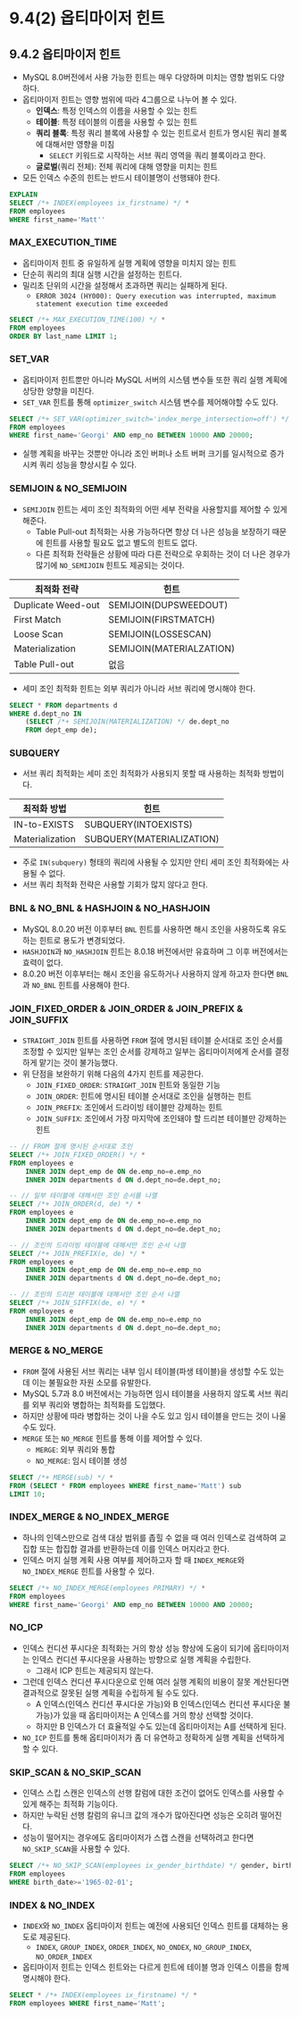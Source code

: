 # 9.4(2) 옵티마이저 힌트

## 9.4.2 옵티마이저 힌트

- MySQL 8.0버전에서 사용 가능한 힌트는 매우 다양하며 미치는 영향 범위도 다양하다.
- 옵티마이저 힌트는 영향 범위에 따라 4그룹으로 나누어 볼 수 있다.
    - **인덱스**: 특정 인덱스의 이름을 사용할 수 있는 힌트
    - **테이블**: 특정 테이블의 이름을 사용할 수 있는 힌트
    - **쿼리 블록**: 특정 쿼리 블록에 사용할 수 있는 힌트로서 힌트가 명시된 쿼리 블록에 대해서만 영향을 미침
        - `SELECT` 키워드로 시작하는 서브 쿼리 영역을 쿼리 블록이라고 한다.
    - **글로벌**(쿼리 전체): 전체 쿼리에 대해 영향을 미치는 힌트
- 모든 인덱스 수준의 힌트는 반드시 테이블명이 선행돼야 한다.

```sql
EXPLAIN
SELECT /*+ INDEX(employees ix_firstname) */ *
FROM employees
WHERE first_name='Matt''
```

### MAX_EXECUTION_TIME

- 옵티마이저 힌트 중 유일하게 실행 계획에 영향을 미치지 않는 힌트
- 단순히 쿼리의 최대 실행 시간을 설정하는 힌트다.
- 밀리초 단위의 시간을 설정해서 초과하면 쿼리는 실패하게 된다.
    - `ERROR 3024 (HY000): Query execution was interrupted, maximum statement execution time exceeded`

```sql
SELECT /*+ MAX_EXECUTION_TIME(100) */ *
FROM employees
ORDER BY last_name LIMIT 1;
```

### SET_VAR

- 옵티마이저 힌트뿐만 아니라 MySQL 서버의 시스템 변수들 또한 쿼리 실행 계획에 상당한 양향을 미친다.
- `SET_VAR` 힌트를 통해 `optimizer_switch` 시스템 변수를 제어해야할 수도 있다.

```sql
SELECT /*+ SET_VAR(optimizer_switch='index_merge_intersection=off') */ *
FROM employees
WHERE first_name='Georgi' AND emp_no BETWEEN 10000 AND 20000;
```

- 실행 계획을 바꾸는 것뿐만 아니라 조인 버퍼나 소트 버퍼 크기를 일시적으로 증가시켜 쿼리 성능을 향상시킬 수 있다.

### SEMIJOIN & NO_SEMIJOIN

- `SEMIJOIN` 힌트는 세미 조인 최적화의 어떤 세부 전략을 사용할지를 제어할 수 있게 해준다.
    - Table Pull-out 최적화는 사용 가능하다면 항상 더 나은 성능을 보장하기 때문에 힌트를 사용할 필요도 없고 별도의 힌트도 없다.
    - 다른 최적화 전략들은 상황에 따라 다른 전략으로 우회하는 것이 더 나은 경우가 많기에 `NO_SEMIJOIN` 힌트도 제공되는 것이다.

| 최적화 전략 | 힌트 |
| --- | --- |
| Duplicate Weed-out | SEMIJOIN(DUPSWEEDOUT) |
| First Match | SEMIJOIN(FIRSTMATCH) |
| Loose Scan | SEMIJOIN(LOSSESCAN) |
| Materialization | SEMIJOIN(MATERIALZATION) |
| Table Pull-out | 없음 |

- 세미 조인 최적화 힌트는 외부 쿼리가 아니라 서브 쿼리에 명시해야 한다.

```sql
SELECT * FROM departments d
WHERE d.dept_no IN
	(SELECT /*+ SEMIJOIN(MATERIALIZATION) */ de.dept_no
	FROM dept_emp de);
```

### SUBQUERY

- 서브 쿼리 최적화는 세미 조인 최적화가 사용되지 못할 때 사용하는 최적화 방법이다.

| 최적화 방법 | 힌트 |
| --- | --- |
| IN-to-EXISTS | SUBQUERY(INTOEXISTS) |
| Materialization | SUBQUERY(MATERIALIZATION) |

- 주로 `IN(subquery)` 형태의 쿼리에 사용될 수 있지만 안티 세미 조인 최적화에는 사용될 수 없다.
- 서브 쿼리 최적화 전략은 사용할 기회가 많지 않다고 한다.

### BNL & NO_BNL & HASHJOIN & NO_HASHJOIN

- MySQL 8.0.20 버전 이후부터 `BNL` 힌트를 사용하면 해시 조인을 사용하도록 유도하는 힌트로 용도가 변경되었다.
- `HASHJOIN`과 `NO_HASHJOIN` 힌트는 8.0.18 버전에서만 유효하며 그 이후 버전에서는 효력이 없다.
- 8.0.20 버전 이후부터는 해시 조인을 유도하거나 사용하지 않게 하고자 한다면 `BNL`과 `NO_BNL` 힌트를 사용해야 한다.

### JOIN_FIXED_ORDER & JOIN_ORDER & JOIN_PREFIX & JOIN_SUFFIX

- `STRAIGHT_JOIN` 힌트를 사용하면 `FROM` 절에 명시된 테이블 순서대로 조인 순서를 조정할 수 있지만 일부는 조인 순서를 강제하고 일부는 옵티마이저에게 순서를 결정하게 맡기는 것이 불가능했다.
- 위 단점을 보완하기 위해 다음의 4가지 힌트를 제공한다.
    - `JOIN_FIXED_ORDER`: `STRAIGHT_JOIN` 힌트와 동일한 기능
    - `JOIN_ORDER`: 힌트에 명시된 테이블 순서대로 조인을 실행하는 힌트
    - `JOIN_PREFIX`: 조인에서 드라이빙 테이블만 강제하는 힌트
    - `JOIN_SUFFIX`: 조인에서 가장 마지막에 조인돼야 할 드리븐 테이블만 강제하는 힌트

```sql
-- // FROM 절에 명시된 순서대로 조인
SELECT /*+ JOIN_FIXED_ORDER() */ *
FROM employees e
	INNER JOIN dept_emp de ON de.emp_no=e.emp_no
	INNER JOIN departments d ON d.dept_no=de.dept_no;

-- // 일부 테이블에 대해서만 조인 순서를 나열
SELECT /*+ JOIN_ORDER(d, de) */ *
FROM employees e
	INNER JOIN dept_emp de ON de.emp_no=e.emp_no
	INNER JOIN departments d ON d.dept_no=de.dept_no;

-- // 조인의 드라이빙 테이블에 대해서만 조인 순서 나열
SELECT /*+ JOIN_PREFIX(e, de) */ *
FROM employees e
	INNER JOIN dept_emp de ON de.emp_no=e.emp_no
	INNER JOIN departments d ON d.dept_no=de.dept_no;

-- // 조인의 드리븐 테이블에 대해서만 조인 순서 나열
SELECT /*+ JOIN_SIFFIX(de, e) */ *
FROM employees e
	INNER JOIN dept_emp de ON de.emp_no=e.emp_no
	INNER JOIN departments d ON d.dept_no=de.dept_no;
```

### MERGE & NO_MERGE

- `FROM` 절에 사용된 서브 쿼리는 내부 임시 테이블(파생 테이블)을 생성할 수도 있는데 이는 불필요한 자원 소모를 유발한다.
- MySQL 5.7과 8.0 버전에서는 가능하면 임시 테이블을 사용하지 않도록 서브 쿼리를 외부 쿼리와 병합하는 최적화를 도입했다.
- 하지만 상황에 따라 병합하는 것이 나을 수도 있고 임시 테이블을 만드는 것이 나울 수도 있다.
- `MERGE` 또는 `NO_MERGE` 힌트를 통해 이를 제어할 수 있다.
    - `MERGE`: 외부 쿼리와 통합
    - `NO_MERGE`: 임시 테이블 생성

```sql
SELECT /*+ MERGE(sub) */ *
FROM (SELECT * FROM employees WHERE first_name='Matt') sub
LIMIT 10;
```

### INDEX_MERGE & NO_INDEX_MERGE

- 하나의 인덱스만으로 검색 대상 범위를 좁힐 수 없을 때 여러 인덱스로 검색하여 교집합 또는 합집합 결과를 반환하는데 이를 인덱스 머지라고 한다.
- 인덱스 머지 실행 계획 사용 여부를 제어하고자 할 때 `INDEX_MERGE`와 `NO_INDEX_MERGE` 힌트를 사용할 수 있다.

```sql
SELECT /*+ NO_INDEX_MERGE(employees PRIMARY) */ *
FROM employees
WHERE first_name='Georgi' AND emp_no BETWEEN 10000 AND 20000;
```

### NO_ICP

- 인덱스 컨디션 푸시다운 최적화는 거의 항상 성능 향상에 도움이 되기에 옵티마이저는 인덱스 컨디션 푸시다운을 사용하는 방향으로 실행 계획을 수립한다.
    - 그래서 ICP 힌트는 제공되지 않는다.
- 그런데 인덱스 컨디션 푸시다운으로 인해 여러 실행 계획의 비용이 잘못 계산된다면 결과적으로 잘못된 실행 계획을 수립하게 될 수도 있다.
    - A 인덱스(인덱스 컨디션 푸시다운 가능)와 B 인덱스(인덱스 컨디션 푸시다운 불가능)가 있을 때 옵티마이저는 A 인덱스를 거의 항상 선택할 것이다.
    - 하지만 B 인덱스가 더 효율적일 수도 있는데 옵티마이저는 A를 선택하게 된다.
- `NO_ICP` 힌트를 통해 옵티마이저가 좀 더 유연하고 정확하게 실행 계획을 선택하게 할 수 있다.

### SKIP_SCAN & NO_SKIP_SCAN

- 인덱스 스킵 스캔은 인덱스의 선행 칼럼에 대한 조건이 없어도 인덱스를 사용할 수 있게 해주는 최적화 기능이다.
- 하지만 누락된 선행 칼럼의 유니크 값의 개수가 많아진다면 성능은 오히려 떨어진다.
- 성능이 떨어지는 경우에도 옵티마이저가 스캡 스캔을 선택하려고 한다면 `NO_SKIP_SCAN`을 사용할 수 있다.

```sql
SELECT /*+ NO_SKIP_SCAN(employees ix_gender_birthdate) */ gender, birth_date
FROM employees
WHERE birth_date>='1965-02-01';
```

### INDEX & NO_INDEX

- `INDEX`와 `NO_INDEX` 옵티마이저 힌트는 예전에 사용되던 인덱스 힌트를 대체하는 용도로 제공된다.
    - `INDEX`, `GROUP_INDEX`, `ORDER_INDEX`, `NO_ONDEX`, `NO_GROUP_INDEX`, `NO_ORDER_INDEX`
- 옵티마이저 힌트는 인덱스 힌트와는 다르게 힌트에 테이블 명과 인덱스 이름을 함께 명시해야 한다.

```sql
SELECT * /*+ INDEX(employees ix_firstname) */ *
FROM employees WHERE first_name='Matt';
```